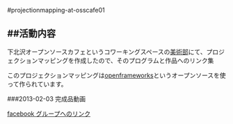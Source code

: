 #projectionmapping-at-osscafe01


 
##活動内容
---
下北沢オープンソースカフェというコワーキングスペースの[美術部](http://www.osscafe.net/ja/club/art.html)にて、プロジェクションマッピングを作成したので、そのプログラムと作品へのリンク集

  
このプロジェクションマッピングは[openframeworks](http://www.openframeworks.cc/)というオープンソースを使って作られています。


###2013-02-03 完成品動画
 
 [facebook グループへのリンク](https://www.facebook.com/photo.php?v=4856991577399&set=vb.1075396188&type=2&theater)




